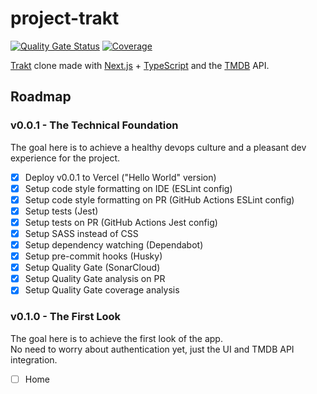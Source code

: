 # project-trakt

[![Quality Gate Status](https://sonarcloud.io/api/project_badges/measure?project=miguelriosoliveira_project-trakt&metric=alert_status)](https://sonarcloud.io/summary/new_code?id=miguelriosoliveira_project-trakt)
[![Coverage](https://sonarcloud.io/api/project_badges/measure?project=miguelriosoliveira_project-trakt&metric=coverage)](https://sonarcloud.io/summary/new_code?id=miguelriosoliveira_project-trakt)

[Trakt](https://trakt.tv/) clone made with [Next.js](https://nextjs.org/) + [TypeScript](https://www.typescriptlang.org/) and the [TMDB](https://www.themoviedb.org/) API.

## Roadmap

### v0.0.1 - The Technical Foundation

The goal here is to achieve a healthy devops culture and a pleasant dev experience for the project.

- [x] Deploy v0.0.1 to Vercel ("Hello World" version)
- [x] Setup code style formatting on IDE (ESLint config)
- [x] Setup code style formatting on PR (GitHub Actions ESLint config)
- [x] Setup tests (Jest)
- [x] Setup tests on PR (GitHub Actions Jest config)
- [x] Setup SASS instead of CSS
- [x] Setup dependency watching (Dependabot)
- [x] Setup pre-commit hooks (Husky)
- [x] Setup Quality Gate (SonarCloud)
- [x] Setup Quality Gate analysis on PR
- [x] Setup Quality Gate coverage analysis

###  v0.1.0 - The First Look

The goal here is to achieve the first look of the app.<br/>
No need to worry about authentication yet, just the UI and TMDB API integration.

- [ ] Home
